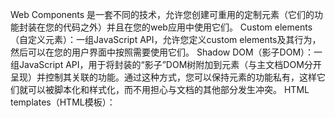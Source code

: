 Web Components 是一套不同的技术，允许您创建可重用的定制元素（它们的功能封装在您的代码之外）并且在您的web应用中使用它们。
Custom elements（自定义元素）：一组JavaScript API，允许您定义custom elements及其行为，然后可以在您的用户界面中按照需要使用它们。
Shadow DOM（影子DOM）：一组JavaScript API，用于将封装的“影子”DOM树附加到元素（与主文档DOM分开呈现）并控制其关联的功能。通过这种方式，您可以保持元素的功能私有，这样它们就可以被脚本化和样式化，而不用担心与文档的其他部分发生冲突。
HTML templates（HTML模板）： <template> 和 <slot> 元素使您可以编写不在呈现页面中显示的标记模板。然后它们可以作为自定义元素结构的基础被多次重用。

CustomElementRegistry.define() 方法用来注册一个 custom element
customElements.define('word-count', WordCount, { extends: 'p' });
class WordCount extends HTMLParagraphElement 
生命周期的回调函数
eg: connectedCallback会在 custom element首次被插入到文档DOM节点上时被调用
    attributeChangedCallback则会在 custom element增加、删除或者修改某个属性时被调用